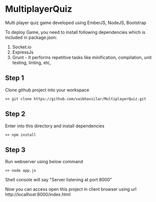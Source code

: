 MultiplayerQuiz
===============

Multi player quiz game developed using EmberJS, NodeJS, Bootstrap

To deploy Game, you need to install following dependencies which is included in package.json:
1. Socket.io
2. ExpressJs
3. Grunt - It performs repetitive tasks like minification, compilation, unit testing, linting, etc,

Step 1
--------------
Clone github project into your workspace


```
>> git clone https://github.com/vaibhavsilar/MultiplayerQuiz.git
```

Step 2
--------------

Enter into this directory and install dependencies
 
```
>> npm install
```

Step 3
--------------
Run webserver using below command

 
```
>> node app.js
```

Shell console will say "Server listening at port 8000"

Now you can access open this project in client browser using url http://localhost:8000/index.html

